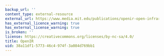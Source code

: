 ```yaml
---
backup_url: ''
content_type: external-resource
external_url: https://www.media.mit.edu/publications/openir-open-infrared-enhancing-environmental-monitoring-through-accessible-remote-sensing-in-indonesia-and-beyond/
has_external_licence_warning: true
has_external_license_warning: true
is_broken: ''
license: https://creativecommons.org/licenses/by-nc-sa/4.0/
title: OpenIR
uid: 38a11df1-5773-46c4-974f-3a084d769bb1
---
```

